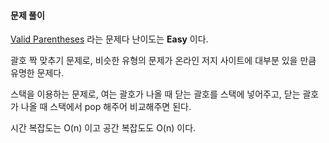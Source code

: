 #### 문제 풀이

[Valid Parentheses](https://leetcode.com/problems/valid-parentheses/description/) 라는 문제다
난이도는 **Easy** 이다.

괄호 짝 맞추기 문제로, 비슷한 유형의 문제가 온라인 저지 사이트에 대부분 있을 만큼 유명한 문제다.

스택을 이용하는 문제로, 여는 괄호가 나올 때 닫는 괄호를 스택에 넣어주고, 닫는 괄호가 나올 때 스택에서 pop 해주어 비교해주면 된다.

시간 복잡도는 O(n) 이고 공간 복잡도도 O(n) 이다.

